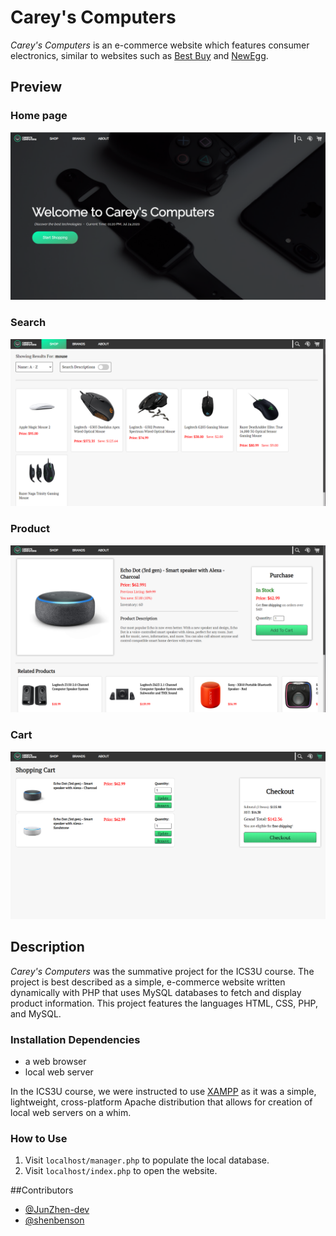 # Carey's Computers

*Carey's Computers* is an e-commerce website which features consumer electronics, similar to websites such as [Best Buy](https://www.bestbuy.ca/en-ca) and [NewEgg](https://www.newegg.ca/).

## Preview

### Home page
![Home page preview](/preview/home.PNG?raw=true)

### Search
![Search preview](/preview/search.PNG?raw=true)

### Product
![Product preview](/preview/product.PNG?raw=true)

### Cart
![Cart preview](/preview/cart.PNG?raw=true)

## Description
*Carey's Computers* was the summative project for the ICS3U course. The project is best described as a simple, e-commerce website written dynamically with PHP that uses MySQL databases to fetch and display product information. This project features the languages HTML, CSS, PHP, and MySQL.

### Installation Dependencies
- a web browser
- local web server

In the ICS3U course, we were instructed to use [XAMPP](https://www.apachefriends.org/download.html) as it was a simple, lightweight, cross-platform Apache distribution that allows for creation of local web servers on a whim. 

### How to Use
1. Visit ``localhost/manager.php`` to populate the local database.
2. Visit ``localhost/index.php`` to open the website.

##Contributors
- [@JunZhen-dev](https://github.com/JunZheng-dev)
- [@shenbenson](https://github.com/shenbenson)
